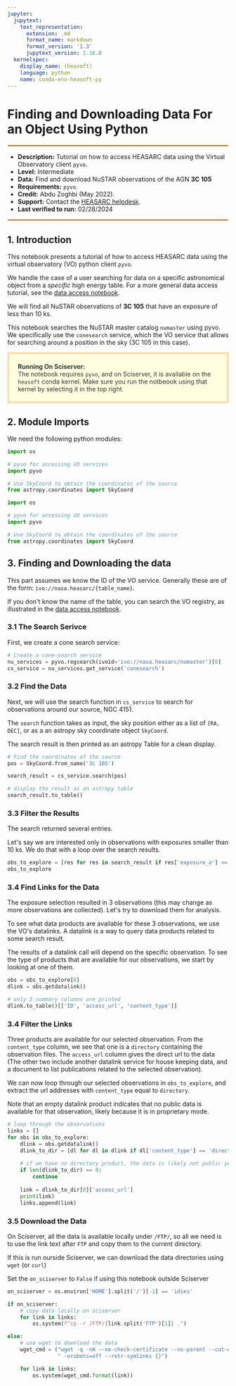 ```yaml
---
jupyter:
  jupytext:
    text_representation:
      extension: .md
      format_name: markdown
      format_version: '1.3'
      jupytext_version: 1.16.0
  kernelspec:
    display_name: (heasoft)
    language: python
    name: conda-env-heasoft-py
---
```


# Finding and Downloading Data For an Object Using Python
<hr style="border: 2px solid #fadbac" />

- **Description:** Tutorial on how to access HEASARC data using the Virtual Observatory client `pyvo`.
- **Level:** Intermediate
- **Data:** Find and download NuSTAR observations of the AGN **3C 105**
- **Requirements:** `pyvo`.
- **Credit:** Abdu Zoghbi (May 2022).
- **Support:** Contact the [HEASARC helpdesk](https://heasarc.gsfc.nasa.gov/cgi-bin/Feedback).
- **Last verified to run:** 02/28/2024

<hr style="border: 2px solid #fadbac" />


<!-- #region -->
## 1. Introduction
This notebook presents a tutorial of how to access HEASARC data using the virtual observatory (VO) python client `pyvo`.

We handle the case of a user searching for data on a specific astronomical object from a *specific* high energy table. For a more general data access tutorial, see the [data access notebook](data-access.md).

We will find all NuSTAR observations of **3C 105** that have an exposure of less than 10 ks.


This notebook searches the NuSTAR master catalog `numaster` using pyvo. We specifically use the `conesearch` service, which the VO service that allows for searching around a position in the sky (3C 105  in this case).

<div style='color: #333; background: #ffffdf; padding:20px; border: 4px solid #fadbac'>
<b>Running On Sciserver:</b><br>
The notebook requires <code>pyvo</code>, and on Sciserver, it is available on the <code>heasoft</code> conda kernel. Make sure you run the notbeook using that kernel by selecting it in the top right.
</div>

<!-- #endregion -->

## 2. Module Imports
We need the following python modules:

```python
import os

# pyvo for accessing VO services
import pyvo

# Use SkyCoord to obtain the coordinates of the source
from astropy.coordinates import SkyCoord

```

```python
import os

# pyvo for accessing VO services
import pyvo

# Use SkyCoord to obtain the coordinates of the source
from astropy.coordinates import SkyCoord

```

## 3. Finding and Downloading the data
This part assumes we know the ID of the VO service. Generally these are of the form: `ivo://nasa.heasarc/{table_name}`.

If you don't know the name of the table, you can search the VO registry, as illustrated in the [data access notebook](data-access.md).

### 3.1 The Search Serivce
First, we create a cone search service:


```python
# Create a cone-search service
nu_services = pyvo.regsearch(ivoid='ivo://nasa.heasarc/numaster')[0]
cs_service = nu_services.get_service('conesearch')

```

### 3.2 Find the Data

Next, we will use the search function in `cs_service` to search for observations around our source, NGC 4151.

The `search` function takes as input, the sky position either as a list of `[RA, DEC]`, or as a an astropy sky coordinate object `SkyCoord`.

The search result is then printed as an astropy Table for a clean display.

```python
# Find the coordinates of the source
pos = SkyCoord.from_name('3c 105')

search_result = cs_service.search(pos)

# display the result as an astropy table
search_result.to_table()
```

### 3.3 Filter the Results

The search returned several entries.

Let's say we are interested only in observations with exposures smaller than 10 ks. We do that with a loop over the search results.



```python
obs_to_explore = [res for res in search_result if res['exposure_a'] <= 10000]
obs_to_explore
```

### 3.4 Find Links for the Data

The exposure selection resulted in 3 observations (this may change as more observations are collected). Let's try to download them for analysis.

To see what data products are available for these 3 observations, we use the VO's datalinks. A datalink is a way to query data products related to some search result.

The results of a datalink call will depend on the specific observation. To see the type of products that are available for our observations, we start by looking at one of them.

```python
obs = obs_to_explore[0]
dlink = obs.getdatalink()

# only 3 summary columns are printed
dlink.to_table()[['ID', 'access_url', 'content_type']]
```

### 3.4 Filter the Links

Three products are available for our selected observation. From the `content_type` column, we see that one is a `directory` containing the observation files. The `access_url` column gives the direct url to the data (The other two include another datalink service for house keeping data, and a document to list publications related to the selected observation).

We can now loop through our selected observations in `obs_to_explore`, and extract the url addresses with `content_type` equal to `directory`.

Note that an empty datalink product indicates that no public data is available for that observation, likely because it is in proprietary mode.

```python
# loop through the observations
links = []
for obs in obs_to_explore:
    dlink = obs.getdatalink()
    dlink_to_dir = [dl for dl in dlink if dl['content_type'] == 'directory']
    
    # if we have no directory product, the data is likely not public yet
    if len(dlink_to_dir) == 0:
        continue
    
    link = dlink_to_dir[0]['access_url']
    print(link)
    links.append(link)
```

<!-- #region -->
### 3.5 Download the Data

On Sciserver, all the data is available locally under `/FTP/`, so all we need is to use the link text after `FTP` and copy them to the current directory.


If this is run ourside Sciserver, we can download the data directories using `wget` (or `curl`)

Set the `on_sciserver` to `False` if using this notebook outside Sciserver
<!-- #endregion -->

```python
on_sciserver = os.environ['HOME'].split('/')[-1] == 'idies'

if on_sciserver:
    # copy data locally on sciserver
    for link in links:
        os.system(f"cp -r /FTP/{link.split('FTP')[1]} .")

else:
    # use wget to download the data
    wget_cmd = ("wget -q -nH --no-check-certificate --no-parent --cut-dirs=6 -r -l0 -c -N -np -R 'index*'"
                " -erobots=off --retr-symlinks {}")

    for link in links:
        os.system(wget_cmd.format(link))
```

```python

```
